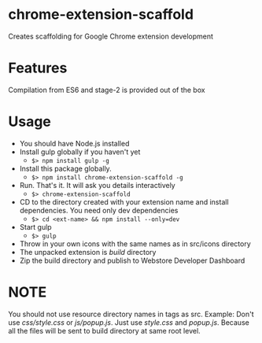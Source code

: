 # chrome-extension-scaffold
Creates scaffolding for Google Chrome extension development
# Features
Compilation from ES6 and stage-2 is provided out of the box  
# Usage
* You should have Node.js installed
* Install gulp globally if you haven't yet
  * ```$> npm install gulp -g```
* Install this package globally.
  * ```$> npm install chrome-extension-scaffold -g```
* Run. That's it. It will ask you details interactively
  * ```$> chrome-extension-scaffold```  
* CD to the directory created with your extension name and install dependencies. You need only dev dependencies
  * ```$> cd <ext-name> && npm install --only=dev```
* Start gulp
  * ```$> gulp```  
* Throw in your own icons with the same names as in src/icons directory  
* The unpacked extension is _build_ directory
* Zip the build directory and publish to Webstore Developer Dashboard  
# NOTE  
You should not use resource directory names in tags as src. Example: Don't use _css/style.css_ or _js/popup.js_. Just use _style.css_ and _popup.js_.
Because all the files will be sent to build directory at same root level.
